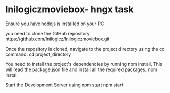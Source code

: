 # Inilogiczmoviebox- hngx task





Ensure you have nodejs is installed on your PC 

you need to clone the GitHub repository
https://github.com/Inilogicz/Inilogiczmoviebox.git

Once the repository is cloned, navigate to the project directory using the cd command.
cd project_directory

You need to install the project's dependencies by running npm install, This will read the package.json file and install all the required packages.
npm install

Start the Development Server using npm start
npm start


